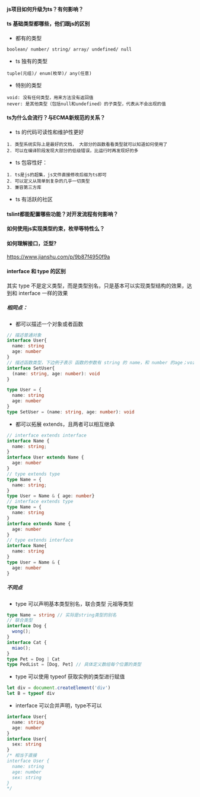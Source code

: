 
#### js项目如何升级为ts？有何影响？
#### ts 基础类型都哪些，他们跟js的区别
* 都有的类型
```
boolean/ number/ string/ array/ undefined/ null
```
* ts 独有的类型
```
tuple(元组)/ enum(枚举)/ any(任意)
```
* 特别的类型
```
void: 没有任何类型，用来方法没有返回值
never: 是其他类型（包括null和undefined）的子类型，代表从不会出现的值
```
#### ts为什么会流行？与ECMA新规范的关系？
* ts 的代码可读性和维护性更好
```
1. 类型系统实际上是最好的文档， 大部分的函数看看类型就可以知道如何使用了
2. 可以在编译阶段发现大部分的低级错误，比运行时再发现好的多
```
* ts 包容性好： 
```
1. ts是js的超集，js文件直接修改后缀为ts即可
2. 可以定义从简单到复杂的几乎一切类型
3. 兼容第三方库
```
* ts 有活跃的社区
#### tslint都能配置哪些功能？对开发流程有何影响？

#### 如何使用js实现类型约束，枚举等特性么？
#### 如何理解接口，泛型?

https://www.jianshu.com/p/9b87f4950f9a

#### interface 和 type 的区别
其实 type 不是定义类型，而是类型别名，只是基本可以实现类型结构的效果，达到和 interface 一样的效果
##### 相同点：
* 都可以描述一个对象或者函数
```ts
// 描述普通对象
interface User{
  name: string
  age: number
}
// 描述函数类型，下边例子表示 函数的参数有 string 的 name，和 number 的age；void 没有返回值
interface SetUser{
  (name: string, age: number): void
}
```
```ts
type User = {
  name: string
  age: number
}
type SetUser = (name: string, age: number): void
```
* 都可以拓展 extends，且两者可以相互继承
```ts
// interface extends interface
interface Name {
  name: string;
}
interface User extends Name {
  age: number
}
// type extends type
type Name = {
  name: string;
}
type User = Name & { age: number}
// interface extends type
type Name = {
  name: string
}
interface extends Name {
  age: number
}
// type extends interface
interface Name{
  name: string
}
type User = Name & {
  age: number
}
```
##### 不同点
* type 可以声明基本类型别名，联合类型 元祖等类型
```ts
type Name = string // 实际是string类型的别名
// 联合类型
interface Dog {
  wong();
}
interface Cat {
  miao();
}
type Pet = Dog | Cat
type PedList = [Dog, Pet] // 具体定义数组每个位置的类型
```
* type 可以使用 typeof 获取实例的类型进行赋值
```ts
let div = document.createElement('div')
let B = typeof div
```
* interface 可以合并声明，type不可以
```ts
interface User{
  name: string
  age: number
}
interface User{
  sex: string
}
/* 相当于直接
interface User {
  name: string
  age: number
  sex: string
}
*/
```

